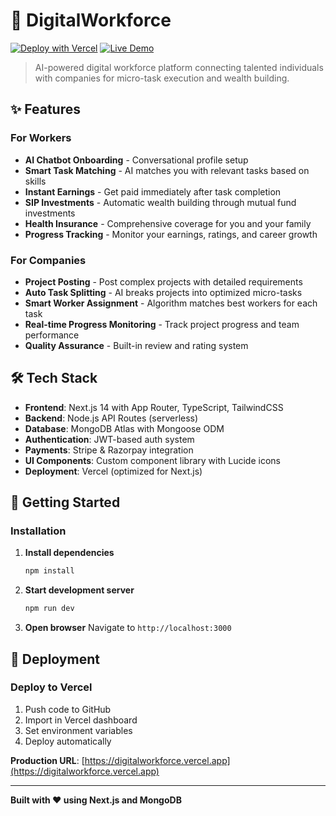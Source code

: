 # 🚀 DigitalWorkforce

[![Deploy with Vercel](https://vercel.com/button)](https://vercel.com/new/clone?repository-url=https://github.com/hiraypawan/DigitalWorkForce.git)
[![Live Demo](https://img.shields.io/badge/Live-Demo-blue?style=for-the-badge)](https://digitalworkforce.vercel.app)

> AI-powered digital workforce platform connecting talented individuals with companies for micro-task execution and wealth building.

## ✨ Features

### For Workers
- **AI Chatbot Onboarding** - Conversational profile setup
- **Smart Task Matching** - AI matches you with relevant tasks based on skills
- **Instant Earnings** - Get paid immediately after task completion
- **SIP Investments** - Automatic wealth building through mutual fund investments
- **Health Insurance** - Comprehensive coverage for you and your family
- **Progress Tracking** - Monitor your earnings, ratings, and career growth

### For Companies
- **Project Posting** - Post complex projects with detailed requirements
- **Auto Task Splitting** - AI breaks projects into optimized micro-tasks
- **Smart Worker Assignment** - Algorithm matches best workers for each task
- **Real-time Progress Monitoring** - Track project progress and team performance
- **Quality Assurance** - Built-in review and rating system

## 🛠️ Tech Stack

- **Frontend**: Next.js 14 with App Router, TypeScript, TailwindCSS
- **Backend**: Node.js API Routes (serverless)
- **Database**: MongoDB Atlas with Mongoose ODM
- **Authentication**: JWT-based auth system
- **Payments**: Stripe & Razorpay integration
- **UI Components**: Custom component library with Lucide icons
- **Deployment**: Vercel (optimized for Next.js)

## 🚦 Getting Started

### Installation

1. **Install dependencies**
   ```bash
   npm install
   ```

2. **Start development server**
   ```bash
   npm run dev
   ```

3. **Open browser**
   Navigate to `http://localhost:3000`

## 🚀 Deployment

### Deploy to Vercel

1. Push code to GitHub
2. Import in Vercel dashboard
3. Set environment variables
4. Deploy automatically

**Production URL**: [https://digitalworkforce.vercel.app](https://digitalworkforce.vercel.app)

---

**Built with ❤️ using Next.js and MongoDB**
